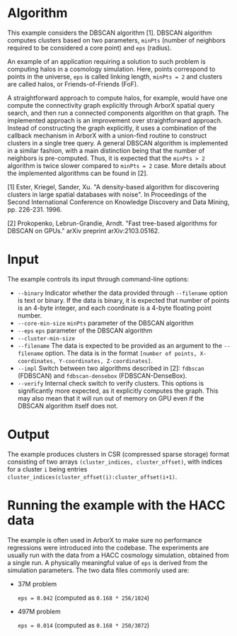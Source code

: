 # Algorithm

This example considers the DBSCAN algorithm [1]. DBSCAN algorithm computes
clusters based on two parameters, `minPts` (number of neighbors required to be
considered a core point) and `eps` (radius).

An example of an application requiring a solution to such problem is computing
halos in a cosmology simulation. Here, points correspond to points in the
universe, `eps` is called linking length, `minPts = 2` and clusters are called
halos, or Friends-of-Friends (FoF).

A straightforward approach to compute halos, for example, would have one
compute the connectivity graph explicitly through ArborX spatial query search,
and then run a connected components algorithm on that graph. The implemented
approach is an improvement over straightforward approach. Instead of
constructing the graph explicitly, it uses a combination of the callback
mechanism in ArborX with a union-find routine to construct clusters in a single
tree query. A general DBSCAN algorithm is implemented in a similar fashion,
with a main distinction being that the number of neighbors is pre-computed.
Thus, it is expected that the `minPts > 2` algorithm is twice slower compared
to `minPts = 2` case. More details about the implemented algorithms can be
found in [2].

[1] Ester, Kriegel, Sander, Xu. "A density-based algorithm for discovering
clusters in large spatial databases with noise". In Proceedings of the Second
International Conference on Knowledge Discovery and Data Mining, pp. 226-231.
1996.

[2] Prokopenko, Lebrun-Grandie, Arndt. "Fast tree-based algorithms for DBSCAN
on GPUs." arXiv preprint arXiv:2103.05162.

# Input

The example controls its input through command-line options:
- `--binary`
  Indicator whether the data provided through `--filename` option is text or
  binary. If the data is binary, it is expected that number of points is an
  4-byte integer, and each coordinate is a 4-byte floating point number.
- `--core-min-size`
  `minPts` parameter of the DBSCAN algorithm
- `--eps`
  `eps` parameter of the DBSCAN algorithm
- `--cluster-min-size`
- `--filename`
  The data is expected to be provided as an argument to the `--filename`
  option. The data is in the format `[number of points, X-coordinates,
  Y-coordinates, Z-coordinates]`.
- `--impl`
  Switch between two algorithms described in [2]: `fdbscan` (FDBSCAN) and
  `fdbscan-densebox` (FDBSCAN-DenseBox).
- `--verify`
  Internal check switch to verify clusters. This options is significantly more
  expected, as it explicitly computes the graph. This may also mean that it
  will run out of memory on GPU even if the DBSCAN algorithm itself does not.

# Output

The example produces clusters in CSR (compressed sparse storage) format
consisting of two arrays `(cluster_indices, cluster_offset)`, with indices for
a cluster `i` being entries
`cluster_indices(cluster_offset(i):cluster_offset(i+1)`.

# Running the example with the HACC data

The example is often used in ArborX to make sure no performance regressions
were introduced into the codebase. The experiments are usually run with the
data from a HACC cosmology simulation, obtained from a single run. A physically
meaningful value of `eps` is derived from the simulation parameters. The two
data files commonly used are:
- 37M problem

  `eps = 0.042` (computed as `0.168 * 256/1024`)
- 497M problem

  `eps = 0.014` (computed as `0.168 * 250/3072`)
